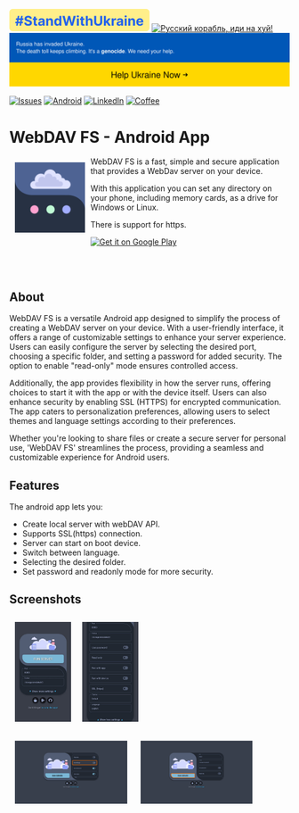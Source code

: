 [![Stand With Ukraine](https://raw.githubusercontent.com/vshymanskyy/StandWithUkraine/main/badges/StandWithUkraine.svg)](https://vshymanskyy.github.io/StandWithUkraine)
[![Русский корабль, иди на хуй!](https://raw.githubusercontent.com/vshymanskyy/StandWithUkraine/main/badges/RussianWarship.svg)](https://vshymanskyy.github.io/StandWithUkraine)
[![Stand With Ukraine](https://raw.githubusercontent.com/vshymanskyy/StandWithUkraine/main/banner2-direct.svg)](https://vshymanskyy.github.io/StandWithUkraine/)

[![Issues][issues-shield]][issues-url] [![Android][android-shield]][gp-url] [![LinkedIn][linkedin-shield]][linkedin-url] [![Coffee][coffee-shield]][coffee-url]


# WebDAV FS - Android App

<img src="/screenshots/play_store_512.png" align="left"
width="25%" hspace="10" vspace="10">

WebDAV FS is a fast, simple and secure application that provides a WebDav server on your device. 

With this application you can set any directory on your phone, including memory cards, as a drive for Windows or Linux. 

There is support for https.

<p align="left">
<a href="https://play.google.com/store/apps/details?id=ua.tiar.webdavfs">
    <img alt="Get it on Google Play"
        height="73"
        src="https://play.google.com/intl/en_us/badges/images/generic/en_badge_web_generic.png" />
</a>  
</p>

<br></br>

## About
WebDAV FS is a versatile Android app designed to simplify the process of creating a WebDAV server on your device. With a user-friendly interface, it offers a range of customizable settings to enhance your server experience. Users can easily configure the server by selecting the desired port, choosing a specific folder, and setting a password for added security. The option to enable "read-only" mode ensures controlled access.

Additionally, the app provides flexibility in how the server runs, offering choices to start it with the app or with the device itself. Users can also enhance security by enabling SSL (HTTPS) for encrypted communication. The app caters to personalization preferences, allowing users to select themes and language settings according to their preferences.

Whether you're looking to share files or create a secure server for personal use, 'WebDAV FS' streamlines the process, providing a seamless and customizable experience for Android users.
## Features

The android app lets you:
- Create local server with webDAV API.
- Supports SSL(https) connection.
- Server can start on boot device.
- Switch between language.
- Selecting the desired folder.
- Set password and readonly mode for more security.
## Screenshots
[<img src="/screenshots/screen_1.jpeg" align="left" width="20%" hspace="10" vspace="10">]()
[<img src="/screenshots/screen_2.jpeg" align="center" width="20%" hspace="10" vspace="10">]()
    
[<img src="/screenshots/screen_tv_1.png" align="center" width="40%" hspace="10" vspace="10">]()
[<img src="/screenshots/screen_tv_2.png" align="center" width="40%" hspace="10" vspace="10">]()



[linkedin-url]: https://linkedin.com/in/tiarait
[linkedin-shield]: https://img.shields.io/badge/-LinkedIn-black.svg?style=for-the-badge&logo=linkedin&colorB=555
[issues-shield]: https://img.shields.io/github/issues/Tiarait/WebDav-FS.svg?style=for-the-badge
[issues-url]: https://github.com/Tiarait/WebDav-FS/issues
[version-shield]: https://img.shields.io/badge/Version-1.0.25-blue?style=for-the-badge
[gp-url]: https://play.google.com/store/apps/details?id=ua.tiar.webdavfs

[coffee-shield]: https://img.shields.io/badge/-Bye_me_a_coffee-red.svg?style=for-the-badge&logo=buymeacoffee&colorB=grey
[coffee-url]: https://www.buymeacoffee.com/tiarapps

[android-shield]: https://img.shields.io/badge/Android-5.0+-green?style=for-the-badge

    

